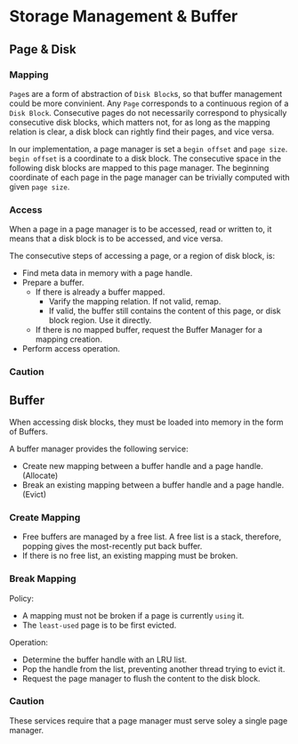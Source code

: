 # Storage Management & Buffer

## Page & Disk

### Mapping

`Page`s are a form of abstraction of `Disk Block`s, so that buffer management could be more convinient. Any `Page` corresponds to a continuous region of a `Disk Block`. Consecutive pages do not necessarily correspond to physically consecutive disk blocks, which matters not, for as long as the mapping relation is clear, a disk block can rightly find their pages, and vice versa.

In our implementation, a page manager is set a `begin offset` and `page size`. `begin offset` is a coordinate to a disk block. The consecutive space in the following disk blocks are mapped to this page manager. The beginning coordinate of each page in the page manager can be trivially computed with given `page size`.

### Access

When a page in a page manager is to be accessed, read or written to, it means that a disk block is to be accessed, and vice versa.

The consecutive steps of accessing a page, or a region of disk block, is:

- Find meta data in memory with a page handle.
- Prepare a buffer.
    - If there is already a buffer mapped.
        - Varify the mapping relation. If not valid, remap.
        - If valid, the buffer still contains the content of this page, or disk block region. Use it directly.
    - If there is no mapped buffer, request the Buffer Manager for a mapping creation.
- Perform access operation.

### Caution

## Buffer

When accessing disk blocks, they must be loaded into memory in the form of Buffers.

A buffer manager provides the following service:
- Create new mapping between a buffer handle and a page handle. (Allocate)
- Break an existing mapping between a buffer handle and a page handle. (Evict)

### Create Mapping

- Free buffers are managed by a free list. A free list is a stack, therefore, popping gives the most-recently put back buffer.
- If there is no free list, an existing mapping must be broken.

### Break Mapping

Policy:
- A mapping must not be broken if a page is currently `using` it.
- The `least-used` page is to be first evicted.

Operation:
- Determine the buffer handle with an LRU list.
- Pop the handle from the list, preventing another thread trying to evict it.
- Request the page manager to flush the content to the disk block.

### Caution

These services require that a page manager must serve soley a single page manager.


